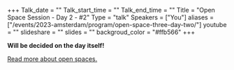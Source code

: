 +++
Talk_date = ""
Talk_start_time = ""
Talk_end_time = ""
Title = "Open Space Session - Day 2 - #2"
Type = "talk"
Speakers = ["You"]
aliases = ["/events/2023-amsterdam/program/open-space-three-day-two/"]
youtube = ""
slideshare = ""
slides = ""
backgroud_color = "#ffb566"
+++

<b>Will be decided on the day itself!</b>

<a href="https://www.devopsdays.org/open-space-format/">Read more about open spaces.</a>
